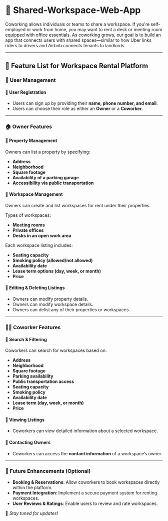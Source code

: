 # 📌 Shared-Workspace-Web-App

Coworking allows individuals or teams to share a workspace. If you're self-employed or work from home, you may want to rent a desk or meeting room equipped with office essentials. As coworking grows, our goal is to build an app that connects users with shared spaces—similar to how Uber links riders to drivers and Airbnb connects tenants to landlords.

---

## 🚀 Feature List for Workspace Rental Platform

### 🏢 User Management
#### 🔹 User Registration
- Users can sign up by providing their **name, phone number, and email**.
- Users can choose their role as either an **Owner** or a **Coworker**.

---

### 🏠 Owner Features
#### 🔹 Property Management
Owners can list a property by specifying:
- **Address**
- **Neighborhood**
- **Square footage**
- **Availability of a parking garage**
- **Accessibility via public transportation**

#### 🔹 Workspace Management
Owners can create and list workspaces for rent under their properties.

Types of workspaces:
- **Meeting rooms**
- **Private offices**
- **Desks in an open work area**

Each workspace listing includes:
- **Seating capacity**
- **Smoking policy (allowed/not allowed)**
- **Availability date**
- **Lease term options (day, week, or month)**
- **Price**

#### 🔹 Editing & Deleting Listings
- Owners can modify property details.
- Owners can modify workspace details.
- Owners can delist any of their properties or workspaces.

---

### 👨‍💻 Coworker Features
#### 🔹 Search & Filtering
Coworkers can search for workspaces based on:
- **Address**
- **Neighborhood**
- **Square footage**
- **Parking availability**
- **Public transportation access**
- **Seating capacity**
- **Smoking policy**
- **Availability date**
- **Lease term (day, week, or month)**
- **Price**

#### 🔹 Viewing Listings
- Coworkers can view detailed information about a selected workspace.

#### 🔹 Contacting Owners
- Coworkers can access the **contact information** of a workspace’s owner.

---

### 📌 Future Enhancements (Optional)
- **Booking & Reservations**: Allow coworkers to book workspaces directly within the platform.
- **Payment Integration**: Implement a secure payment system for renting workspaces.
- **User Reviews & Ratings**: Enable users to review and rate workspaces.

🚀 *Stay tuned for updates!*
